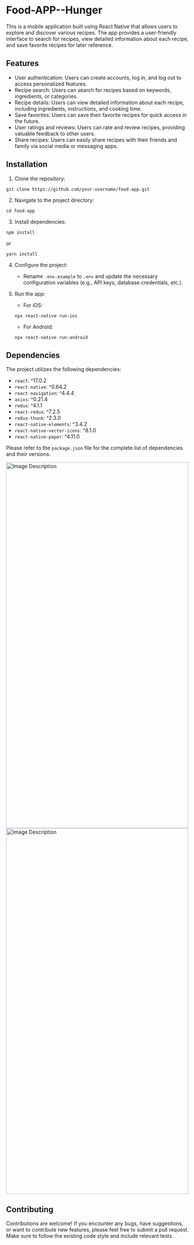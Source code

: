 # Food-APP--Hunger
This is a mobile application built using React Native that allows users to explore and discover various recipes. The app provides a user-friendly interface to search for recipes, view detailed information about each recipe, and save favorite recipes for later reference.

## Features

- User authentication: Users can create accounts, log in, and log out to access personalized features.
- Recipe search: Users can search for recipes based on keywords, ingredients, or categories.
- Recipe details: Users can view detailed information about each recipe, including ingredients, instructions, and cooking time.
- Save favorites: Users can save their favorite recipes for quick access in the future.
- User ratings and reviews: Users can rate and review recipes, providing valuable feedback to other users.
- Share recipes: Users can easily share recipes with their friends and family via social media or messaging apps.

## Installation

1. Clone the repository:

```
git clone https://github.com/your-username/food-app.git
```

2. Navigate to the project directory:

```
cd food-app
```

3. Install dependencies:

```
npm install
```

or

```
yarn install
```

4. Configure the project:

   - Rename `.env.example` to `.env` and update the necessary configuration variables (e.g., API keys, database credentials, etc.).

5. Run the app:

   - For iOS:

   ```
   npx react-native run-ios
   ```

   - For Android:

   ```
   npx react-native run-android
   ```

## Dependencies

The project utilizes the following dependencies:

- `react`: ^17.0.2
- `react-native`: ^0.64.2
- `react-navigation`: ^4.4.4
- `axios`: ^0.21.4
- `redux`: ^4.1.1
- `react-redux`: ^7.2.5
- `redux-thunk`: ^2.3.0
- `react-native-elements`: ^3.4.2
- `react-native-vector-icons`: ^8.1.0
- `react-native-paper`: ^4.11.0

Please refer to the `package.json` file for the complete list of dependencies and their versions.

<img src="https://github.com/s21sd/Tic-Tac-Toe-2-Player-Game/assets/98369603/0bda2163-bf55-40a6-80db-3ec6af42e7db" width="500" height="1000" alt="Image Description">
<img src="https://github.com/s21sd/Tic-Tac-Toe-2-Player-Game/assets/98369603/0bda2163-bf55-40a6-80db-3ec6af42e7db" width="500" height="1000" alt="Image Description">

## Contributing

Contributions are welcome! If you encounter any bugs, have suggestions, or want to contribute new features, please feel free to submit a pull request. Make sure to follow the existing code style and include relevant tests.

